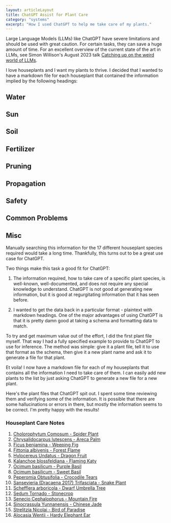 ```yaml
---
layout: articleLayout
title: ChatGPT Assist for Plant Care
category: "systems"
excerpt: "How I used ChatGPT to help me take care of my plants."
---
```


Large Language Models (LLMs) like ChatGPT have severe limitations and should be used with great caution. For certain tasks, they can save a huge amount of time. For an excellent overview of the current state of the art in LLMs, see Simon Willison's August 2023 talk [Catching up on the weird world of LLMs](https://simonwillison.net/2023/Aug/3/weird-world-of-llms/).

I love houseplants and I want my plants to thrive. I decided that I wanted to have a markdown file for each houseplant that contained the information implied by the following headings:

## Water

## Sun

## Soil

## Fertilizer

## Pruning

## Propagation

## Safety

## Common Problems

## Misc

Manually searching this information for the 17 different houseplant species required would take a long time. Thankfully, this turns out to be a great use case for ChatGPT.

Two things make this task a good fit for ChatGPT:

1. The information required, how to take care of a specific plant species, is well-known, well-documented, and does not require any special knowledge to understand. ChatGPT is not good at generating new information, but it is good at regurgitating information that it has seen before.

2. I wanted to get the data back in a particular format - plaintext with markdown headings. One of the major advantages of using ChatGPT is that it is pretty damn good at taking a schema and formatting data to match.

To try and get maximum value out of the effort, I did the first plant file myself. That way I had a fully specified example to provide to ChatGPT to use for inference. The method was simple: give it a plant file, tell it to use that format as the schema, then give it a new plant name and ask it to generate a file for that plant.

Et voila! I now have a markdown file for each of my houseplants that contains all the information I need to take care of them. I can easily add new plants to the list by just asking ChatGPT to generate a new file for a new plant.

Here's the plant files that ChatGPT spit out. I spent some time reviewing them and verifying some of the information. It is possible that there are some hallucinations or errors in there, but mostly the information seems to be correct. I'm pretty happy with the results!

### Houseplant Care Notes

1. [Cholorophytum Comosum - Spider Plant](</blog/houseplant-care-notes/Cholorophytum Comosum - Spider Plant>)
2. [Chrysalidocarpus lutescens - Areca Palm](</blog/houseplant-care-notes/Chrysalidocarpus lutescens - Areca Palm>)
3. [Ficus benjamina - Weeping Fig](</blog/houseplant-care-notes/Ficus benjamina - Weeping Fig>)
4. [Fittonia albivenis - Forest Flame](</blog/houseplant-care-notes/Fittonia albivenis - Forest Flame>)
5. [Hylocereus Undatus - Dragon Fruit](</blog/houseplant-care-notes/Hylocereus Undatus - Dragon Fruit>)
6. [Kalanchoe blossfeldiana - Flaming Katy](</blog/houseplant-care-notes/Kalanchoe blossfeldiana - Flaming Katy>)
7. [Ocimum basilicum - Purple Basil](</blog/houseplant-care-notes/Ocimum basilicum - Purple Basil>)
8. [Ocimum basilicum - Sweet Basil](</blog/houseplant-care-notes/Ocimum basilicum - Sweet Basil>)
9. [Peperomia Obtusifolia - Crocodile Tears](</blog/houseplant-care-notes/Peperomia Obtusifolia - Crocodile Tears>)
10. [Sansevieria (Dracaena 2017) Trifasciata - Snake Plant](</blog/houseplant-care-notes/Sansevieria (Dracaena 2017) Trifasciata - Snake Plant>)
11. [Schefflera arboricola - Dwarf Umbrella Tree](</blog/houseplant-care-notes/Schefflera arboricola - Dwarf Umbrella Tree>)
12. [Sedum Tornado - Stonecrop](</blog/houseplant-care-notes/Sedum Tornado - Stonecrop>)
13. [Senecio Cephalophorus - Mountain Fire](</blog/houseplant-care-notes/Senecio Cephalophorus - Mountain Fire>)
14. [Sinocrassula Yunnanensis - Chinese Jade](</blog/houseplant-care-notes/Sinocrassula Yunnanensis - Chinese Jade>)
15. [Strelitzia Nicolai - Bird of Paradise](</blog/houseplant-care-notes/Strelitzia Nicolai - Bird of Paradise>)
16. [Alocasia Wentii - Hardy Elephant Ear](</blog/houseplant-care-notes/Alocasia Wentii - Hardy Elephant Ear>)

<!-- /files/houseplant-care-notes/Alocasia Wentii - Hardy Elephant Ear.md
/files/houseplant-care-notes/Cholorophytum Comosum - Spider Plant.md
/files/houseplant-care-notes/Chrysalidocarpus lutescens - Areca Palm.md
/files/houseplant-care-notes/Ficus benjamina - Weeping Fig.md
/files/houseplant-care-notes/Fittonia albivenis - Forest Flame.md
/files/houseplant-care-notes/Hylocereus Undatus - Dragon Fruit.md
/files/houseplant-care-notes/Kalanchoe blossfeldiana - Flaming Katy.md
/files/houseplant-care-notes/Ocimum basilicum - Purple Basil.md
/files/houseplant-care-notes/Ocimum basilicum - Sweet Basil.md
/files/houseplant-care-notes/Peperomia Obtusifolia - Crocodile Tears.md
/files/houseplant-care-notes/Sansevieria (Dracaena 2017) Trifasciata - Snake Plant.md
/files/houseplant-care-notes/Schefflera arboricola - Dwarf Umbrella Tree.md
/files/houseplant-care-notes/Sedum Tornado - Stonecrop.md
/files/houseplant-care-notes/Senecio Cephalophorus - Mountain Fire.md
/files/houseplant-care-notes/Sinocrassula Yunnanensis - Chinese Jade.md
/files/houseplant-care-notes/Strelitzia Nicolai - Bird of Paradise.md -->
